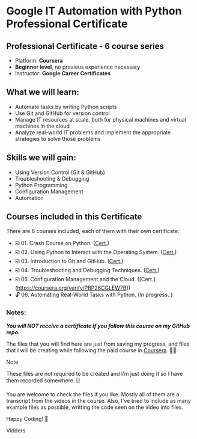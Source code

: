# Google IT Automation with Python Professional Certificate

## Professional Certificate - 6 course series
- Platform: **Coursera**
- **Beginner level**, no previous experience necessary
- Instructor: **Google Career Certificates**

## What we will learn:
- Automate tasks by writing Python scripts
- Use Git and GitHub for version control
- Manage IT resources at scale, both for physical machines and virtual machines in the cloud 
- Analyze real-world IT problems and implement the appropriate strategies to solve those problems


## Skills we will gain:
- Using Version Control (Git & GitHub)
- Troubleshooting & Debugging
- Python Programming
- Configuration Management
- Automation


## Courses included in this Certificate 
There are 6 courses included, each of them with their own certificate:
- :ballot_box_with_check: 01. Crash Course on Python.  ([Cert.](https://coursera.org/verify/PSLM4Y9NGPUT))
- :ballot_box_with_check: 02. Using Python to Interact with the Operating System.  ([Cert.](https://coursera.org/verify/7ZT3HXJFJF5F))
- :ballot_box_with_check: 03. Introduction to Git and GitHub.  ([Cert.](https://coursera.org/verify/99D85T5J4EZP))
- :ballot_box_with_check: 04. Troubleshooting and Debugging Techniques. ([Cert.](https://coursera.org/verify/B2JC9QJ35B6W))
- :ballot_box_with_check: 05. Configuration Management and the Cloud. ([Cert.] (https://coursera.org/verify/PBP26CGLEW7B))
- :unlock: 06. Automating Real-World Tasks with Python. (In progress..)


### Notes:
**_You will NOT receive a certificate if you follow this course on my GitHub repo._**

The files that you will find here are just from saving my progress, and files that I will be creating while following the paid course in [Coursera](https://www.coursera.org/professional-certificates/google-it-automation). :man_technologist:

> [!NOTE]
> These files are not required to be created and I'm just doing it so I have them recorded somewhere. :file_cabinet:

You are welcome to check the files if you like. Mostly all of them are a transcript from the videos in the course. Also, I've tried to include as many example files as possible, writting the code seen on the video into files.

Happy Coding! :tada:

Vidders
